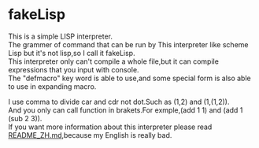 # fakeLisp
This is a simple LISP interpreter.  
The grammer of command that can be run by This interpreter like scheme Lisp but it's not lisp,so I call it fakeLisp.  
This interpreter only can't compile a whole file,but it can compile expressions that you input with console.  
The "defmacro" key word is able to use,and some special form is also able to use in expanding macro.   


I use comma to divide car and cdr not dot.Such as (1,2) and (1,(1,2)).  
And you only can call function in brakets.For exmple,(add 1 1) and (add 1 (sub 2 3)).  
If you want more information about this interpreter please read [README_ZH.md](./README_ZH.md),because my English is really bad.
